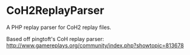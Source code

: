 CoH2ReplayParser
================

A PHP replay parser for CoH2 replay files.

Based off pingtoft's CoH replay parser: http://www.gamereplays.org/community/index.php?showtopic=813678
